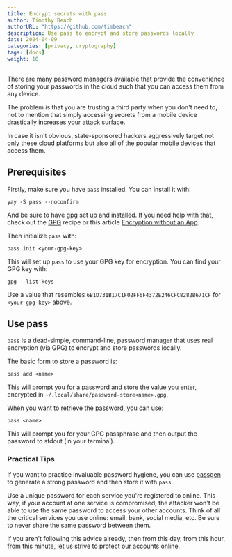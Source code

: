 ```yaml
---
title: Encrypt secrets with pass
author: Timothy Beach
authorURL: "https://github.com/timbeach"
description: Use pass to encrypt and store passwords locally
date: 2024-04-09
categories: [privacy, cryptography]
tags: [docs]
weight: 10
---
```


There are many password managers available that provide the convenience of storing your passwords in the cloud such that you can access them from any device. 

The problem is that you are trusting a third party when you don't need to, not to mention that simply accessing secrets from a mobile device drastically increases your attack surface. 

In case it isn't obvious, state-sponsored hackers aggressively target not only these cloud platforms but also all of the popular mobile devices that access them. 

## Prerequisites

Firstly, make sure you have `pass` installed. You can install it with:

``` shell
yay -S pass --noconfirm
```

And be sure to have gpg set up and installed. If you need help with that, check out the [GPG](/docs/privacy/gpg) recipe or this article [Encryption without an App](https://thequantitative.medium.com/send-secret-messages-even-the-four-letter-agencies-cant-break-into-ace64880d04f).

Then initialize `pass` with:

``` shell
pass init <your-gpg-key>
``` 

This will set up `pass` to use your GPG key for encryption. 
You can find your GPG key with:

``` shell
gpg --list-keys
```

Use a value that resembles `6B1D731B17C1F02FF6F4372E246CFC8282B671CF` for `<your-gpg-key>` above.

## Use pass

`pass` is a dead-simple, command-line, password manager that uses real encryption (via GPG) to encrypt and store passwords locally. 

The basic form to store a password is:

``` shell
pass add <name>
``` 

This will prompt you for a password and store the value you enter, encrypted in `~/.local/share/password-store<name>.gpg`.

When you want to retrieve the password, you can use:

``` shell
pass <name>
``` 

This will prompt you for your GPG passphrase and then output the password to stdout (in your terminal).

### Practical Tips

If you want to practice invaluable password hygiene, you can use [passgen](/docs/privacy/passgen) to generate a strong password and then store it with `pass`.

Use a unique password for each service you're registered to online. This way, if your account at one service is compromised, the attacker won't be able to use the same password to access your other accounts. 
Think of all the critical services you use online: email, bank, social media, etc. Be sure to never share the same password between them. 

If you aren't following this advice already, then from this day, from this hour, from this minute, let us strive to protect our accounts online.


